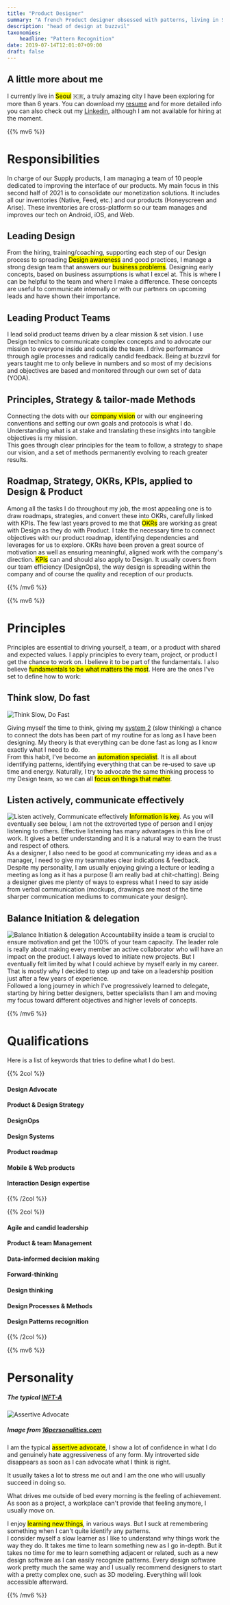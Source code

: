 ```yaml
---
title: "Product Designer"
summary: "A french Product designer obsessed with patterns, living in Seoul. "
description: "head of design at buzzvil"
taxonomies:
    headline: "Pattern Recognition"
date: 2019-07-14T12:01:07+09:00
draft: false
---
```



## A little more about me
I currently live in <mark>Seoul</mark> 🇰🇷, a truly amazing city I have been exploring for more than 6 years. You can download my [resume](/images/MaxenceMauduit_CV.pdf) and for more detailed info you can also check out my [Linkedin](https://www.linkedin.com/in/mmaxence/), although I am not available for hiring at the moment.

{{% mv6 %}}

# Responsibilities

In charge of our Supply products, I am managing a team of 10 people dedicated to improving the interface of our products. My main focus in this second half of 2021 is to consolidate our monetization solutions. It includes all our inventories (Native, Feed, etc.) and our products (Honeyscreen and Arise). These inventories are cross-platform so our team manages and improves our tech on Android, iOS, and Web.

## Leading Design

From the hiring, training/coaching, supporting each step of our Design process to spreading <mark>Design awareness</mark> and good practices, I manage a strong design team that answers our <mark>business problems</mark>.
Designing early concepts, based on business assumptions is what I excel at. This is where I can be helpful to the team and where I make a difference. These concepts are useful to communicate internally or with our partners on upcoming leads and have shown their importance.

## Leading Product Teams
I lead solid product teams driven by a clear mission & set vision. I use Design technics to communicate complex concepts and to advocate our mission to everyone inside and outside the team. I drive performance through agile processes and radically candid feedback. Being at buzzvil for years taught me to only believe in numbers and so most of my decisions and objectives are based and monitored through our own set of data (YODA).

## Principles, Strategy & tailor-made Methods

Connecting the dots with our <mark>company vision</mark> or with our engineering conventions and setting our own goals and protocols is what I do.   
Understanding what is at stake and translating these insights into tangible objectives is my mission.   
This goes through clear principles for the team to follow, a strategy to shape our vision, and a set of methods permanently evolving to reach greater results.

## Roadmap, Strategy, OKRs, KPIs, applied to Design & Product

Among all the tasks I do throughout my job, the most appealing one is to draw roadmaps, strategies, and convert these into OKRs, carefully linked with KPIs. The few last years proved to me that <mark>OKRs</mark> are working as great with Design as they do with Product. I take the necessary time to connect objectives with our product roadmap, identifying dependencies and leverages for us to explore. OKRs have been proven a great source of motivation as well as ensuring meaningful, aligned work with the company's direction. <mark>KPIs</mark> can and should also apply to Design. It usually covers from our team efficiency (DesignOps), the way design is spreading within the company and of course the quality and reception of our products.

{{% /mv6 %}}

{{% mv6 %}}

# Principles

Principles are essential to driving yourself, a team, or a product with shared and expected values. I apply principles to every team, project, or product I get the chance to work on. I believe it to be part of the fundamentals. I also believe <mark>fundamentals to be what matters the most</mark>. Here are the ones I've set to define how to work:

## Think slow, Do fast
![Think Slow, Do Fast](images/think_slow_do_fast.svg "Think Slow, Do Fast") 

Giving myself the time to think, giving my [system 2](https://en.wikipedia.org/wiki/Thinking,_Fast_and_Slow#Two_systems) (slow thinking) a chance to connect the dots has been part of my routine for as long as I have been designing. My theory is that everything can be done fast as long as I know exactly what I need to do.    
From this habit, I've become an <mark>automation specialist</mark>. It is all about identifying patterns, identifying everything that can be re-used to save up time and energy. Naturally, I try to advocate the same thinking process to my Design team, so we can all <mark>focus on things that matter</mark>.

## Listen actively, communicate effectively
![Listen actively, Communicate effectively](images/listen_actively_communicate_effectively.svg "Listen actively, Communicate effectively") 
<mark>Information is key</mark>. As you will eventually see below, I am not the extroverted type of person and I enjoy listening to others. Effective listening has many advantages in this line of work. It gives a better understanding and it is a natural way to earn the trust and respect of others.   
As a designer, I also need to be good at communicating my ideas and as a manager, I need to give my teammates clear indications & feedback. Despite my personality, I am usually enjoying giving a lecture or leading a meeting as long as it has a purpose (I am really bad at chit-chatting). Being a designer gives me plenty of ways to express what I need to say aside from verbal communication (mockups, drawings are most of the time sharper communication mediums to communicate your design).

## Balance Initiation & delegation
![Balance Initiation & delegation](images/balance_initiation_delegation.svg "Balance Initiation & delegation") 
Accountability inside a team is crucial to ensure motivation and get the 100% of your team capacity. The leader role is really about making every member an active collaborator who will have an impact on the product.
I always loved to initiate new projects. But I eventually felt limited by what I could achieve by myself early in my career. That is mostly why I decided to step up and take on a leadership position just after a few years of experience.   
Followed a long journey in which I've progressively learned to delegate, starting by hiring better designers, better specialists than I am and moving my focus toward different objectives and higher levels of concepts.

{{% /mv6 %}}

# Qualifications
Here is a list of keywords that tries to define what I do best.

{{% 2col %}}

#### Design Advocate

#### Product & Design Strategy

#### DesignOps

#### Design Systems

#### Product roadmap

#### Mobile & Web products

#### Interaction Design expertise

{{% /2col %}}

{{% 2col %}}

#### Agile and candid leadership

#### Product & team Management 

#### Data-informed decision making

#### Forward-thinking

#### Design thinking

#### Design Processes & Methods

#### Design Patterns recognition

{{% /2col %}}

{{% mv6 %}}

# Personality
##### The typical [INFT-A](https://www.16personalities.com/profiles/77880b0fb07b9)
![Assertive Advocate](https://static.neris-assets.com/images/types/avatars/infj-advocate-male.svg?v=1 "Assertive Advocate") 
##### <i>Image from [16personalities.com](https://www.16personalities.com)</i>

I am the typical <mark>assertive advocate</mark>, I show a lot of confidence in what I do and genuinely hate aggressiveness of any form. My introverted side disappears as soon as I can advocate what I think is right.   
   
It usually takes a lot to stress me out and I am the one who will usually succeed in doing so.   
      
What drives me outside of bed every morning is the feeling of achievement. As soon as a project, a workplace can't provide that feeling anymore, I usually move on.   
   
I enjoy <mark>learning new things</mark>, in various ways. But I suck at remembering something when I can't quite identify any patterns.   
I consider myself a slow learner as I like to understand why things work the way they do. It takes me time to learn something new as I go in-depth. But it takes no time for me to learn something adjacent or related, such as a new design software as I can easily recognize patterns. Every design software work pretty much the same way and I usually recommend designers to start with a pretty complex one, such as 3D modeling. Everything will look accessible afterward.

{{% /mv6 %}}